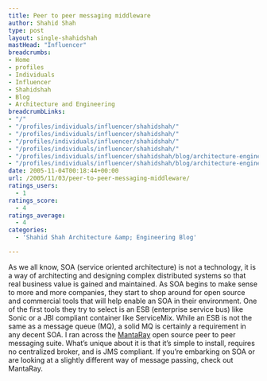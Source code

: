 ```yaml
---
title: Peer to peer messaging middleware
author: Shahid Shah
type: post
layout: single-shahidshah
mastHead: "Influencer"
breadcrumbs:
- Home
- profiles
- Individuals
- Influencer
- Shahidshah
- Blog
- Architecture and Engineering
breadcrumbLinks:
- "/"
- "/profiles/individuals/influencer/shahidshah/"
- "/profiles/individuals/influencer/shahidshah/"
- "/profiles/individuals/influencer/shahidshah/"
- "/profiles/individuals/influencer/shahidshah/"
- "/profiles/individuals/influencer/shahidshah/blog/architecture-engineering/"
- "/profiles/individuals/influencer/shahidshah/blog/architecture-engineering/"
date: 2005-11-04T00:18:44+00:00
url: /2005/11/03/peer-to-peer-messaging-middleware/
ratings_users:
  - 1
ratings_score:
  - 4
ratings_average:
  - 4
categories:
  - 'Shahid Shah Architecture &amp; Engineering Blog'

---
```

As we all know, SOA (service oriented architecture) is not a technology, it is a way of architecting and designing complex distributed systems so that real business value is gained and maintained. As SOA begins to make sense to more and more companies, they start to shop around for open source and commercial tools that will help enable an SOA in their environment. One of the first tools they try to select is an ESB (enterprise service bus) like Sonic or a JBI compliant container like ServiceMix. While an ESB is not the same as a message queue (MQ), a solid MQ is certainly a requirement in any decent SOA. I ran across the [MantaRay][1] open source peer to peer messaging suite. What&#8217;s unique about it is that it&#8217;s simple to install, requires no centralized broker, and is JMS compliant. If you&#8217;re embarking on SOA or are looking at a slightly different way of message passing, check out MantaRay.

 [1]: http://mantaray.coridan.com